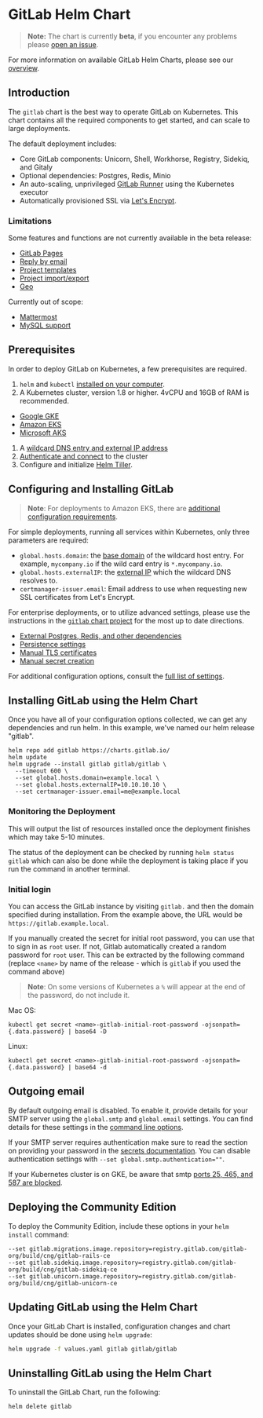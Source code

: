 # GitLab Helm Chart
> **Note:** The chart is currently **beta**, if you encounter any problems please [open an issue](https://gitlab.com/charts/gitlab/issues/new).

For more information on available GitLab Helm Charts, please see our [overview](index.md#chart-overview).

## Introduction

The `gitlab` chart is the best way to operate GitLab on Kubernetes. This chart contains all the required components to get started, and can scale to large deployments.

The default deployment includes:

- Core GitLab components: Unicorn, Shell, Workhorse, Registry, Sidekiq, and Gitaly
- Optional dependencies: Postgres, Redis, Minio
- An auto-scaling, unprivileged [GitLab Runner](https://docs.gitlab.com/runner/) using the Kubernetes executor
- Automatically provisioned SSL via [Let's Encrypt](https://letsencrypt.org/).

### Limitations

Some features and functions are not currently available in the beta release:
* [GitLab Pages](../../user/project/pages/)
* [Reply by email](../../administration/reply_by_email.html)
* [Project templates](../../gitlab-basics/create-project.html)
* [Project import/export](../../user/project/settings/import_export.html)
* [Geo](https://docs.gitlab.com/ee/administration/geo/replication/)

Currently out of scope:
* [Mattermost](https://docs.gitlab.com/omnibus/gitlab-mattermost/)
* [MySQL support](https://docs.gitlab.com/omnibus/settings/database.html#using-a-mysql-database-management-server-enterprise-edition-only)

## Prerequisites

In order to deploy GitLab on Kubernetes, a few prerequisites are required.

1. `helm` and `kubectl` [installed on your computer](preparation/tools_installation.md).
1. A Kubernetes cluster, version 1.8 or higher. 4vCPU and 16GB of RAM is recommended.
  * [Google GKE](https://cloud.google.com/kubernetes-engine/docs/how-to/creating-a-container-cluster)
  * [Amazon EKS](https://docs.aws.amazon.com/eks/latest/userguide/getting-started.html)
  * [Microsoft AKS](https://docs.microsoft.com/en-us/azure/aks/kubernetes-walkthrough-portal)
1. A [wildcard DNS entry and external IP address](preparation/networking.md)
1. [Authenticate and connect](preparation/connect.md) to the cluster
1. Configure and initialize [Helm Tiller](preparation/tiller.md).

## Configuring and Installing GitLab

> **Note**: For deployments to Amazon EKS, there are [additional configuration requirements](preparation/eks.md).

For simple deployments, running all services within Kubernetes, only three parameters are required:
- `global.hosts.domain`: the [base domain](preparation/networking.md) of the wildcard host entry. For example, `mycompany.io` if the wild card entry is `*.mycompany.io`.
- `global.hosts.externalIP`: the [external IP](preparation/networking.md) which the wildcard DNS resolves to.
- `certmanager-issuer.email`: Email address to use when requesting new SSL certificates from Let's Encrypt.

For enterprise deployments, or to utilize advanced settings, please use the instructions in the [`gitlab` chart project](https://gitlab.com/charts/gitlab) for the most up to date directions.
- [External Postgres, Redis, and other dependencies](https://gitlab.com/charts/gitlab/tree/master/doc/advanced)
- [Persistence settings](https://gitlab.com/charts/gitlab/blob/master/doc/installation/storage.md)
- [Manual TLS certificates](https://gitlab.com/charts/gitlab/blob/master/doc/installation/tls.md)
- [Manual secret creation](https://gitlab.com/charts/gitlab/blob/master/doc/installation/secrets.md)

For additional configuration options, consult the [full list of settings](https://gitlab.com/charts/gitlab/blob/master/doc/installation/command-line-options.md).

## Installing GitLab using the Helm Chart

Once you have all of your configuration options collected, we can get any dependencies and
run helm. In this example, we've named our helm release "gitlab".

```
helm repo add gitlab https://charts.gitlab.io/
helm update
helm upgrade --install gitlab gitlab/gitlab \
  --timeout 600 \
  --set global.hosts.domain=example.local \
  --set global.hosts.externalIP=10.10.10.10 \
  --set certmanager-issuer.email=me@example.local
```

### Monitoring the Deployment

This will output the list of resources installed once the deployment finishes which may take 5-10 minutes.

The status of the deployment can be checked by running `helm status gitlab` which can also be done while
the deployment is taking place if you run the command in another terminal.

### Initial login

You can access the GitLab instance by visiting `gitlab.` and then the domain specified during installation. From the example above, the URL would be `https://gitlab.example.local`.

If you manually created the secret for initial root password, you
can use that to sign in as `root` user. If not, Gitlab automatically
created a random password for `root` user. This can be extracted by the
following command (replace `<name>` by name of the release - which is `gitlab`
if you used the command above)

> **Note**: On some versions of Kubernetes a `%` will appear at the end of the password, do not include it.

Mac OS:

```
kubectl get secret <name>-gitlab-initial-root-password -ojsonpath={.data.password} | base64 -D
```

Linux:

```
kubectl get secret <name>-gitlab-initial-root-password -ojsonpath={.data.password} | base64 -d
```

## Outgoing email

By default outgoing email is disabled. To enable it, provide details for your SMTP server
using the `global.smtp` and `global.email` settings. You can find details for these settings in the
[command line options](https://gitlab.com/charts/gitlab/blob/master/doc/installation/command-line-options.md#email-configuration).

If your SMTP server requires authentication make sure to read the section on providing
your password in the [secrets documentation](https://gitlab.com/charts/gitlab/blob/master/doc/installation/secrets.md#smtp-password).
You can disable authentication settings with `--set global.smtp.authentication=""`.

If your Kubernetes cluster is on GKE, be aware that smtp [ports 25, 465, and 587
are blocked](https://cloud.google.com/compute/docs/tutorials/sending-mail/#using_standard_email_ports).

## Deploying the Community Edition

To deploy the Community Edition, include these options in your `helm install` command:

```shell
--set gitlab.migrations.image.repository=registry.gitlab.com/gitlab-org/build/cng/gitlab-rails-ce
--set gitlab.sidekiq.image.repository=registry.gitlab.com/gitlab-org/build/cng/gitlab-sidekiq-ce
--set gitlab.unicorn.image.repository=registry.gitlab.com/gitlab-org/build/cng/gitlab-unicorn-ce
```

## Updating GitLab using the Helm Chart

Once your GitLab Chart is installed, configuration changes and chart updates
should be done using `helm upgrade`:

```bash
helm upgrade -f values.yaml gitlab gitlab/gitlab
```

## Uninstalling GitLab using the Helm Chart

To uninstall the GitLab Chart, run the following:

```bash
helm delete gitlab
```

[kube-srv]: https://kubernetes.io/docs/concepts/services-networking/service/#publishing-services---service-types
[storageclass]: https://kubernetes.io/docs/concepts/storage/persistent-volumes/#storageclasses
